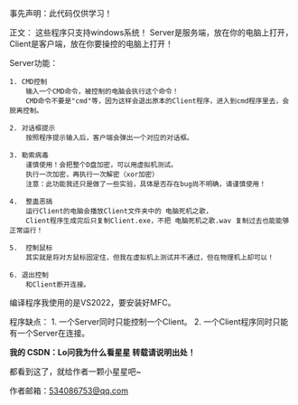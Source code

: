 事先声明：此代码仅供学习！

正文：
这些程序只支持windows系统！
Server是服务端，放在你的电脑上打开，
Client是客户端，放在你要操控的电脑上打开！

Server功能：
    
    1. CMD控制
        输入一个CMD命令，被控制的电脑会执行这个命令！
        CMD命令不要是"cmd"等，因为这样会退出原本的Client程序，进入到cmd程序里去，会脱离控制。
    
    2. 对话框提示
        按照程序提示输入后，客户端会弹出一个对应的对话框。
    
    3. 勒索病毒
        谨慎使用！会把整个D盘加密，可以用虚拟机测试。
        执行一次加密，再执行一次解密（xor加密）
        注意：此功能我还只是做了一些实验，具体是否存在bug尚不明确，请谨慎使用！
    
    4.  整蛊恶搞
        运行Client的电脑会播放Client文件夹中的 电脑死机之歌，
        Client程序生成完后只复制Client.exe，不把 电脑死机之歌.wav 复制过去也能能够正常运行！
    
    5.  控制鼠标
        其实就是将对方鼠标固定住，但我在虚拟机上测试并不通过，但在物理机上却可以！
    
    6. 退出控制
        和Client断开连接。

编译程序我使用的是VS2022，要安装好MFC。

程序缺点：
    1. 一个Server同时只能控制一个Client。
    2. 一个Client程序同时只能有一个Server在连接。

 **我的 CSDN：Lo问我为什么看星星
转载请说明出处！** 

都看到这了，就给作者一颗小星星吧~

作者邮箱：534086753@qq.com